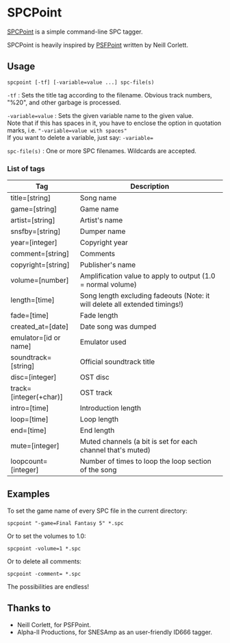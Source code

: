 SPCPoint
========

[SPCPoint](https://github.com/loveemu/spcpoint) is a simple command-line SPC tagger.

SPCPoint is heavily inspired by [PSFPoint](https://github.com/loveemu/psfpoint) written by Neill Corlett.

Usage
-----

`spcpoint [-tf] [-variable=value ...] spc-file(s)`

`-tf`
  : Sets the title tag according to the filename.
    Obvious track numbers, "%20", and other garbage is processed.

`-variable=value`
  : Sets the given variable name to the given value.   
    Note that if this has spaces in it, you have to enclose the option in quotation marks, i.e. `"-variable=value with spaces"`   
    If you want to delete a variable, just say: `-variable=`

`spc-file(s)`
  : One or more SPC filenames.  Wildcards are accepted.

### List of tags

|Tag                    |Description                                                                 |
|-----------------------|----------------------------------------------------------------------------|
|title=[string]         |Song name                                                                   |
|game=[string]          |Game name                                                                   |
|artist=[string]        |Artist's name                                                               |
|snsfby=[string]        |Dumper name                                                                 |
|year=[integer]         |Copyright year                                                              |
|comment=[string]       |Comments                                                                    |
|copyright=[string]     |Publisher's name                                                            |
|volume=[number]        |Amplification value to apply to output (1.0 = normal volume)                |
|length=[time]          |Song length excluding fadeouts (Note: it will delete all extended timings!) |
|fade=[time]            |Fade length                                                                 |
|created_at=[date]      |Date song was dumped                                                        |
|emulator=[id or name]  |Emulator used                                                               |
|soundtrack=[string]    |Official soundtrack title                                                   |
|disc=[integer]         |OST disc                                                                    |
|track=[integer(+char)] |OST track                                                                   |
|intro=[time]           |Introduction length                                                         |
|loop=[time]            |Loop length                                                                 |
|end=[time]             |End length                                                                  |
|mute=[integer]         |Muted channels (a bit is set for each channel that's muted)                 |
|loopcount=[integer]    |Number of times to loop the loop section of the song                        |

Examples
--------

To set the game name of every SPC file in the current directory:

```
spcpoint "-game=Final Fantasy 5" *.spc
```

Or to set the volumes to 1.0:

```
spcpoint -volume=1 *.spc
```

Or to delete all comments:

```
spcpoint -comment= *.spc
```

The possibilities are endless!

Thanks to
---------

- Neill Corlett, for PSFPoint.
- Alpha-II Productions, for SNESAmp as an user-friendly ID666 tagger.
